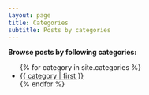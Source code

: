 ```yaml
---
layout: page
title: Categories
subtitle: Posts by categories
---
```


**Browse posts by following categories:**

<ul>
    {% for category in site.categories %}
        <li><a href="{{ site.url }}/category/{{ category | first | url_encode }}/">{{ category | first }}</a></li>
    {% endfor %}
</ul>